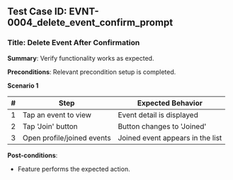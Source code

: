 ## Test Case ID: EVNT-0004_delete_event_confirm_prompt
### Title: Delete Event After Confirmation
**Summary**: Verify functionality works as expected.

**Preconditions**: Relevant precondition setup is completed.

**Scenario 1**

| # | Step                     | Expected Behavior                              |
|---|--------------------------|------------------------------------------------|
| 1 | Tap an event to view     | Event detail is displayed                      |
| 2 | Tap 'Join' button        | Button changes to 'Joined'                    |
| 3 | Open profile/joined events | Joined event appears in the list             |




**Post-conditions**:
- Feature performs the expected action.
